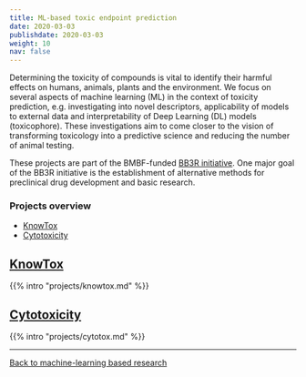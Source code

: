 ```yaml
---
title: ML-based toxic endpoint prediction
date: 2020-03-03
publishdate: 2020-03-03
weight: 10
nav: false
---
```


Determining the toxicity of compounds is vital to identify their harmful effects on humans, animals, plants and the environment. We focus on several aspects of machine learning (ML) in the context of toxicity prediction, e.g. investigating into novel descriptors, applicability of models to external data and interpretability of Deep Learning (DL) models (toxicophore). These investigations aim to come closer to the vision of transforming toxicology into a predictive science and reducing the number of animal testing.

These projects are part of the BMBF-funded <a href="https://www.bb3r.de/en/index.html" target="_blank" class="external">BB3R initiative</a>. One major goal of the BB3R initiative is the establishment of alternative methods for preclinical drug development and basic research. 

### Projects overview

* [KnowTox](#knowtox)
* [Cytotoxicity](#cytotoxicity)
<!-- TODO: * [CPTox21](#cptox21) -->

## [KnowTox](/projects/knowtox/)

{{% intro "projects/knowtox.md" %}}

<!-- TODO
## [CPTox21](/projects/cptox21/)

{{% intro "projects/cptox21.md" %}} -->


## [Cytotoxicity](/projects/cytotox/)

{{% intro "projects/cytotox.md" %}}


***

[Back to machine-learning based research](/research/machine-learning/)